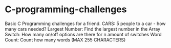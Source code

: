 # C-programming-challenges
Basic C Programming challenges for a friend.
CARS:
5 people to a car - how many cars needed?
Largest Number:
Find the largest number in the Array
Switch:
How many on/off options are there for n amount of switches
Word Count:
Count how many words (MAX 255 CHARACTERS)
